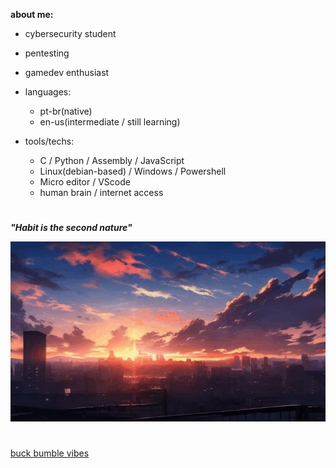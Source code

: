 **about me:**
  
  - cybersecurity student
  - pentesting
  - gamedev enthusiast
    
- languages:
  
    - pt-br(native)
    - en-us(intermediate / still learning)

- tools/techs:
  
  - C / Python / Assembly / JavaScript
  - Linux(debian-based) / Windows / Powershell
  - Micro editor / VScode 
  - human brain / internet access 



#

***"Habit is the second nature"***

![sunset](sunset.gif)



#

[buck bumble vibes](https://www.youtube.com/watch?v=tqU3tsZ-Grk&list=PLZfsi4swxKOKy5nClqWdCKIBGCV1lmqwP)


